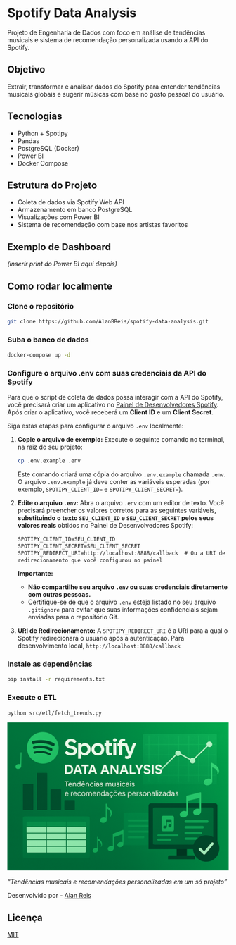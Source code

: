 #  Spotify Data Analysis

Projeto de Engenharia de Dados com foco em análise de tendências musicais e sistema de recomendação personalizada usando a API do Spotify.

##  Objetivo

Extrair, transformar e analisar dados do Spotify para entender tendências musicais globais e sugerir músicas com base no gosto pessoal do usuário.

##  Tecnologias

- Python + Spotipy
- Pandas
- PostgreSQL (Docker)
- Power BI
- Docker Compose

##  Estrutura do Projeto

- Coleta de dados via Spotify Web API
- Armazenamento em banco PostgreSQL
- Visualizações com Power BI
- Sistema de recomendação com base nos artistas favoritos

##  Exemplo de Dashboard

*(inserir print do Power BI aqui depois)*

##  Como rodar localmente


### Clone o repositório
```bash
git clone https://github.com/AlanBReis/spotify-data-analysis.git
```
### Suba o banco de dados
```bash
docker-compose up -d
```
### Configure o arquivo .env com suas credenciais da API do Spotify

Para que o script de coleta de dados possa interagir com a API do Spotify, você precisará criar um aplicativo no [Painel de Desenvolvedores Spotify](https://developer.spotify.com/dashboard). Após criar o aplicativo, você receberá um **Client ID** e um **Client Secret**.

Siga estas etapas para configurar o arquivo `.env` localmente:

1.  **Copie o arquivo de exemplo:** Execute o seguinte comando no terminal, na raiz do seu projeto:
    ```bash
    cp .env.example .env
    ```
    Este comando criará uma cópia do arquivo `.env.example` chamada `.env`. O arquivo `.env.example` já deve conter as variáveis esperadas (por exemplo, `SPOTIPY_CLIENT_ID=` e `SPOTIPY_CLIENT_SECRET=`).

2.  **Edite o arquivo `.env`:** Abra o arquivo `.env` com um editor de texto. Você precisará preencher os valores corretos para as seguintes variáveis, **substituindo o texto `SEU_CLIENT_ID` e `SEU_CLIENT_SECRET` pelos seus valores reais** obtidos no Painel de Desenvolvedores Spotify:

    ```
    SPOTIPY_CLIENT_ID=SEU_CLIENT_ID
    SPOTIPY_CLIENT_SECRET=SEU_CLIENT_SECRET
    SPOTIPY_REDIRECT_URI=http://localhost:8888/callback  # Ou a URI de redirecionamento que você configurou no painel
    ```

    **Importante:**

    * **Não compartilhe seu arquivo `.env` ou suas credenciais diretamente com outras pessoas.**
    * Certifique-se de que o arquivo `.env` esteja listado no seu arquivo `.gitignore` para evitar que suas informações confidenciais sejam enviadas para o repositório Git.

3.  **URI de Redirecionamento:** A `SPOTIPY_REDIRECT_URI` é a URI para a qual o Spotify redirecionará o usuário após a autenticação. Para desenvolvimento local, `http://localhost:8888/callback`


### Instale as dependências
```bash
pip install -r requirements.txt
```
### Execute o ETL
```bash
python src/etl/fetch_trends.py
```


![thumbnail](images/thumbnail-spotify-data-analysis.png)

_“Tendências musicais e recomendações personalizadas em um só projeto”_


Desenvolvido por - [Alan Reis](https://www.linkedin.com/in/alanbrreis/) 

## Licença

[MIT](https://choosealicense.com/licenses/mit/)


